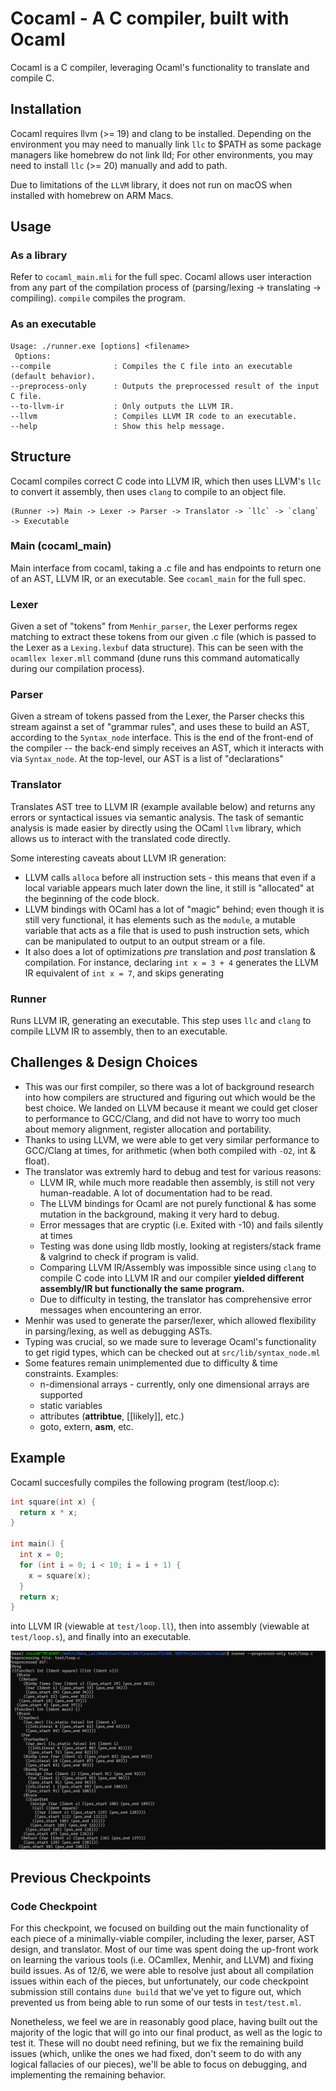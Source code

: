# Cocaml - A C compiler, built with Ocaml
Cocaml is a C compiler, leveraging Ocaml's functionality to translate and compile C.

## Installation

Cocaml requires llvm (>= 19) and clang to be installed. Depending on the environment you may need to manually link `llc` to $PATH as some package managers like homebrew do not link lld; For other environments, you may need to install `llc` (>= 20) manually and add to path.

Due to limitations of the `LLVM` library, it does not run on macOS when installed with homebrew on ARM Macs.

## Usage
### As a library
Refer to `cocaml_main.mli` for the full spec. Cocaml allows user interaction from any part of the compilation process of (parsing/lexing -> translating -> compiling). `compile` compiles the program.

### As an executable
```
Usage: ./runner.exe [options] <filename>
 Options:
--compile              : Compiles the C file into an executable (default behavior).
--preprocess-only      : Outputs the preprocessed result of the input C file.
--to-llvm-ir           : Only outputs the LLVM IR.
--llvm                 : Compiles LLVM IR code to an executable.
--help                 : Show this help message.
```

## Structure

Cocaml compiles correct C code into LLVM IR, which then uses LLVM's `llc` to convert it assembly, then uses `clang` to compile to an object file.
```
(Runner ->) Main -> Lexer -> Parser -> Translator -> `llc` -> `clang` -> Executable
```

### Main (cocaml_main)
Main interface from cocaml, taking a .c file and has endpoints to return one of an AST, LLVM IR, or an executable. See `cocaml_main` for the full spec.

### Lexer
Given a set of "tokens" from `Menhir_parser`, the Lexer performs regex matching to extract these tokens from our given .c file (which is passed to the Lexer as a `Lexing.lexbuf` data structure). This can be seen with the `ocamllex lexer.mll` command (dune runs this command automatically during our compilation process). 

### Parser
Given a stream of tokens passed from the Lexer, the Parser checks this stream against a set of "grammar rules", and uses these to build an AST, according to the `Syntax_node` interface. This is the end of the front-end of the compiler -- the back-end simply receives an AST, which it interacts with via `Syntax_node`. At the top-level, our AST is a list of "declarations"

### Translator
Translates AST tree to LLVM IR (example available below) and returns any errors or syntactical issues via semantic analysis. The task of semantic analysis is made easier by directly using the OCaml `llvm` library, which allows us to interact with the translated code directly.

Some interesting caveats about LLVM IR generation:
- LLVM calls `alloca` before all instruction sets - this means that even if a local variable appears much later down the line, it still is "allocated" at the beginning of the code block. 
- LLVM bindings with OCaml has a lot of "magic" behind; even though it is still very functional, it has elements such as the `module`, a mutable variable that acts as a file that is used to push instruction sets, which can be manipulated to output to an output stream or a file.
- It also does a lot of optimizations *pre* translation and *post* translation & compilation. For instance, declaring `int x = 3 + 4` generates the LLVM IR equivalent of `int x = 7`, and skips generating 

### Runner
Runs LLVM IR, generating an executable. This step uses `llc` and `clang` to compile LLVM IR to assembly, then to an executable. 

## Challenges & Design Choices
- This was our first compiler, so there was a lot of background research into how compilers are structured and figuring out which would be the best choice. We landed on LLVM because it meant we could get closer to performance to GCC/Clang, and did not have to worry too much about memory alignment, register allocation and portability.
- Thanks to using LLVM, we were able to get very similar performance to GCC/Clang at times, for arithmetic (when both compiled with `-O2`, int & float).
- The translator was extremly hard to debug and test for various reasons:
    - LLVM IR, while much more readable then assembly, is still not very human-readable. A lot of documentation had to be read.
    - The LLVM bindings for Ocaml are not purely functional & has some mutation in the background, making it very hard to debug.
    - Error messages that are cryptic (i.e. Exited with -10) and fails silently at times
    - Testing was done using lldb mostly, looking at registers/stack frame & valgrind to check if program is valid.
    - Comparing LLVM IR/Assembly was impossible since using `clang` to compile C code into LLVM IR and our compiler **yielded different assembly/IR but functionally the same program.**
    - Due to difficulty in testing, the translator has comprehensive error messages when encountering an error.
- Menhir was used to generate the parser/lexer, which allowed flexibility in parsing/lexing, as well as debugging ASTs.
- Typing was crucial, so we made sure to leverage Ocaml's functionality to get rigid types, which can be checked out at `src/lib/syntax_node.ml`
- Some features remain unimplemented due to difficulty & time constraints. Examples:
    - n-dimensional arrays - currently, only one dimensional arrays are supported
    - static variables
    - attributes (__attribtue__, [[likely]], etc.)
    - goto, extern, __asm__, etc.

## Example

Cocaml succesfully compiles the following program (test/loop.c):
```c
int square(int x) {
  return x * x;
}

int main() {
  int x = 0;
  for (int i = 0; i < 10; i = i + 1) {
    x = square(x);
  }
  return x;
}
```

into LLVM IR (viewable at `test/loop.ll`), then into assembly (viewable at `test/loop.s`), and finally into an executable.

![alt text](image.png)


## Previous Checkpoints

### Code Checkpoint

For this checkpoint, we focused on building out the main functionality of each piece of a minimally-viable compiler, including the lexer, parser, AST design, and translator. Most of our time was spent doing the up-front work on learning the various tools (i.e. OCamllex, Menhir, and LLVM) and fixing build issues. As of 12/6, we were able to resolve just about all compilation issues within each of the pieces, but unfortunately,  our code checkpoint submission still contains `dune build` that we've yet to figure out, which prevented us from being able to run some of our tests in `test/test.ml`.  

Nonetheless, we feel we are in reasonably good place, having built out the majority of the logic that will go into our final product, as well as the logic to test it. These will no doubt need refining, but we fix the remaining build issues (which, unlike the ones we had fixed, don't seem to do with any logical fallacies of our pieces), we'll be able to focus on debugging, and implementing the remaining behavior.  